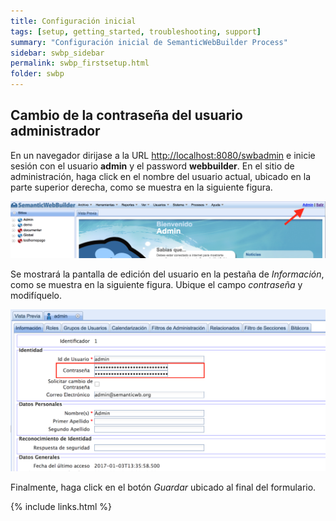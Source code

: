 ```yaml
---
title: Configuración inicial
tags: [setup, getting_started, troubleshooting, support]
summary: "Configuración inicial de SemanticWebBuilder Process"
sidebar: swbp_sidebar
permalink: swbp_firstsetup.html
folder: swbp
---
```


## Cambio de la contraseña del usuario administrador
En un navegador dirijase a la URL [http://localhost:8080/swbadmin](http://localhost:8080/swbadmin) e inicie sesión con el usuario **admin** y el password **webbuilder**. En el sitio de administración, haga click en el nombre del usuario actual, ubicado en la parte superior derecha, como se muestra en la siguiente figura.

![Admin user name](images/screenshots/swbp_adminuser.png)

Se mostrará la pantalla de edición del usuario en la pestaña de _Información_, como se muestra en la siguiente figura. Ubique el campo _contraseña_ y modifíquelo.

![Admin user name](images/screenshots/swbp_adminuseredit.png)

Finalmente, haga click en el botón _Guardar_ ubicado al final del formulario.

{% include links.html %}
